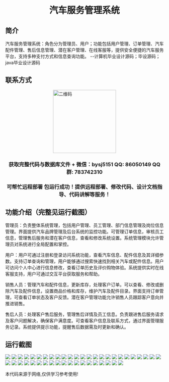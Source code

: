 <p><h1 align="center">汽车服务管理系统</h1></p>

## 简介
汽车服务管理系统：角色分为管理员、用户；功能包括用户管理、订单管理、汽车配件管理、售后信息管理、潜在客户管理、在线客服等，提供安全便捷的汽车服务平台，支持多种支付方式和信息查询功能。    --计算机毕业设计源码；毕设源码；java毕业设计源码


## 联系方式
<img src="https://bs-1329754181.cos.ap-shanghai.myqcloud.com/wx.jpg" alt="二维码" style="display: block; margin: 0 auto;" width="200px">
<p><h3 align="center">获取完整代码与数据库文件 + 微信：bysj5151 QQ: 86050149 QQ群: 783742310</h3></p>
<p><h3 align="center">可帮忙远程部署 包运行成功！提供远程部署、修改代码、设计文档指导、代码讲解等服务！</h3></p>

## 功能介绍（完整见运行截图）
管理员：负责整体系统管理，包括用户管理、员工管理、部门信息管理及岗位信息管理。界面提供汽车品牌管理及后台系统的监控功能。可管理订单信息，审核员工信息，管理售后服务和潜在客户信息，查看和修改系统设置。系统管理模块允许管理员对系统进行全局配置和掌控。

用户：用户可通过注册和登录访问系统功能，查看汽车信息、配件信息及其详细参数。支持订单查询和管理，用户能够通过搜索快速找到相关汽车或配件信息。用户可访问个人中心进行信息修改，查看订单历史及评价购物体验。系统提供实时在线客服支持，用户可通过交互平台获取服务和帮助。

销售人员：管理汽车和配件信息，更新库存，处理客户订单。可以查看、修改或删除汽车及配件信息，设置商品价格和库存，维护汽车及配件目录。界面支持订单管理，可查看订单状态及客户反馈。潜在客户管理功能允许销售人员跟踪客户意向并推进销售。

售后人员：处理客户售后服务，管理售后详情及员工信息。负责跟进售后服务请求及客户问题解决，确保客户满意度。可查看客户信息及联系方式，通过界面管理服务记录。系统提供提示功能，提醒售后数据需及时更新和确认。


## 运行截图
![](https://bs-1329754181.cos.ap-shanghai.myqcloud.com/spring/CarServiceManagementSystem/img/001.jpg)
![](https://bs-1329754181.cos.ap-shanghai.myqcloud.com/spring/CarServiceManagementSystem/img/002.jpg)
![](https://bs-1329754181.cos.ap-shanghai.myqcloud.com/spring/CarServiceManagementSystem/img/003.jpg)
![](https://bs-1329754181.cos.ap-shanghai.myqcloud.com/spring/CarServiceManagementSystem/img/004.jpg)
![](https://bs-1329754181.cos.ap-shanghai.myqcloud.com/spring/CarServiceManagementSystem/img/005.jpg)
![](https://bs-1329754181.cos.ap-shanghai.myqcloud.com/spring/CarServiceManagementSystem/img/006.jpg)
![](https://bs-1329754181.cos.ap-shanghai.myqcloud.com/spring/CarServiceManagementSystem/img/007.jpg)
![](https://bs-1329754181.cos.ap-shanghai.myqcloud.com/spring/CarServiceManagementSystem/img/008.jpg)
![](https://bs-1329754181.cos.ap-shanghai.myqcloud.com/spring/CarServiceManagementSystem/img/009.jpg)
![](https://bs-1329754181.cos.ap-shanghai.myqcloud.com/spring/CarServiceManagementSystem/img/010.jpg)
![](https://bs-1329754181.cos.ap-shanghai.myqcloud.com/spring/CarServiceManagementSystem/img/011.jpg)
![](https://bs-1329754181.cos.ap-shanghai.myqcloud.com/spring/CarServiceManagementSystem/img/012.jpg)
![](https://bs-1329754181.cos.ap-shanghai.myqcloud.com/spring/CarServiceManagementSystem/img/013.jpg)
![](https://bs-1329754181.cos.ap-shanghai.myqcloud.com/spring/CarServiceManagementSystem/img/014.jpg)
![](https://bs-1329754181.cos.ap-shanghai.myqcloud.com/spring/CarServiceManagementSystem/img/015.jpg)
![](https://bs-1329754181.cos.ap-shanghai.myqcloud.com/spring/CarServiceManagementSystem/img/016.jpg)
![](https://bs-1329754181.cos.ap-shanghai.myqcloud.com/spring/CarServiceManagementSystem/img/017.jpg)
![](https://bs-1329754181.cos.ap-shanghai.myqcloud.com/spring/CarServiceManagementSystem/img/018.jpg)
![](https://bs-1329754181.cos.ap-shanghai.myqcloud.com/spring/CarServiceManagementSystem/img/019.jpg)
![](https://bs-1329754181.cos.ap-shanghai.myqcloud.com/spring/CarServiceManagementSystem/img/020.jpg)
![](https://bs-1329754181.cos.ap-shanghai.myqcloud.com/spring/CarServiceManagementSystem/img/021.jpg)
![](https://bs-1329754181.cos.ap-shanghai.myqcloud.com/spring/CarServiceManagementSystem/img/022.jpg)
![](https://bs-1329754181.cos.ap-shanghai.myqcloud.com/spring/CarServiceManagementSystem/img/023.jpg)
![](https://bs-1329754181.cos.ap-shanghai.myqcloud.com/spring/CarServiceManagementSystem/img/024.jpg)
![](https://bs-1329754181.cos.ap-shanghai.myqcloud.com/spring/CarServiceManagementSystem/img/025.jpg)
![](https://bs-1329754181.cos.ap-shanghai.myqcloud.com/spring/CarServiceManagementSystem/img/026.jpg)
![](https://bs-1329754181.cos.ap-shanghai.myqcloud.com/spring/CarServiceManagementSystem/img/027.jpg)
![](https://bs-1329754181.cos.ap-shanghai.myqcloud.com/spring/CarServiceManagementSystem/img/028.jpg)
![](https://bs-1329754181.cos.ap-shanghai.myqcloud.com/spring/CarServiceManagementSystem/img/029.jpg)
![](https://bs-1329754181.cos.ap-shanghai.myqcloud.com/spring/CarServiceManagementSystem/img/030.jpg)
![](https://bs-1329754181.cos.ap-shanghai.myqcloud.com/spring/CarServiceManagementSystem/img/031.jpg)
![](https://bs-1329754181.cos.ap-shanghai.myqcloud.com/spring/CarServiceManagementSystem/img/032.jpg)
![](https://bs-1329754181.cos.ap-shanghai.myqcloud.com/spring/CarServiceManagementSystem/img/033.jpg)
![](https://bs-1329754181.cos.ap-shanghai.myqcloud.com/spring/CarServiceManagementSystem/img/034.jpg)
![](https://bs-1329754181.cos.ap-shanghai.myqcloud.com/spring/CarServiceManagementSystem/img/035.jpg)
![](https://bs-1329754181.cos.ap-shanghai.myqcloud.com/spring/CarServiceManagementSystem/img/036.jpg)
![](https://bs-1329754181.cos.ap-shanghai.myqcloud.com/spring/CarServiceManagementSystem/img/037.jpg)
![](https://bs-1329754181.cos.ap-shanghai.myqcloud.com/spring/CarServiceManagementSystem/img/038.jpg)
![](https://bs-1329754181.cos.ap-shanghai.myqcloud.com/spring/CarServiceManagementSystem/img/039.jpg)
![](https://bs-1329754181.cos.ap-shanghai.myqcloud.com/spring/CarServiceManagementSystem/img/040.jpg)
![](https://bs-1329754181.cos.ap-shanghai.myqcloud.com/spring/CarServiceManagementSystem/img/041.jpg)
![](https://bs-1329754181.cos.ap-shanghai.myqcloud.com/spring/CarServiceManagementSystem/img/042.jpg)
![](https://bs-1329754181.cos.ap-shanghai.myqcloud.com/spring/CarServiceManagementSystem/img/043.jpg)
![](https://bs-1329754181.cos.ap-shanghai.myqcloud.com/spring/CarServiceManagementSystem/img/044.jpg)

<p>本代码来源于网络,仅供学习参考使用!</p>
